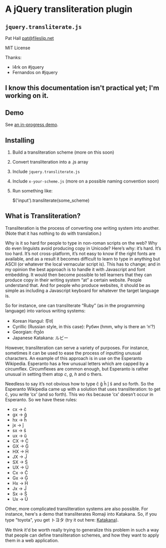 A jQuery transliteration plugin
===============================

`jquery.transliterate.js`
-------------------------

Pat Hall pat@fileslip.net

MIT License

Thanks:

* l4rk on #jquery 
* Fernandos on #jquery 

I know this documentation isn't practical yet; I'm working on it.
-----------------------------------------------------------------

Demo
----

See <a href="http://www.fileslip.net/projects/transliterate">an in-progress demo</a>.

Installing
----------

1. Build a transliteration scheme (more on this soon)
2. Convert transliteration into a .js array
3. Include `jquery.transliterate.js`
4. Include `x-your-scheme.js` (more on a possible naming convention soon)
5. Run something like: 

    $('input').transliterate(some_scheme)


What is Transliteration?
------------------------

Transliteration is the process of converting one writing system into another. (Note that it has nothing to do with translation.)

Why is it so hard for people to type in non-roman scripts on the web? Why do even linguists avoid producing copy in Unicode? Here’s why: it’s hard. It’s too hard. It’s not cross-platform, it’s not easy to know if the right fonts are available, and as a result it becomes difficult to learn to type in anything but ASCII (or whatever the local vernacular script is). This has to change; and in my opinion the best approach is to handle it with Javascript and font embedding. It would then become possible to tell learners that they can produce copy in their writing system “at” a certain website. People understand that. And for people who produce websites, it should be as simple as including a Javascript keyboard for whatever the target language is.

So for instance, one can transliterate  “Ruby” (as in the programming language) into various writing systems:

* Korean Hangul: 루비
* Cyrillic (Russian style, in this case): Рубин (hmm, why is there an ‘n’?)
* Georgian: რუბი
* Japanese Katakana: ルビー

However, transliteration can serve a variety of purposes. For instance, sometimes it can be used to ease the process of inputting unusual characters. An example of this approach is in use on the 
Esperanto Wikipedia. Esperanto has a few unusual letters which are capped by a circumflex. Circumflexes are common enough, but Esperanto is rather unusual in setting them atop _c_, _g_, _h_ and o
thers.

Needless to say it’s not obvious how to type ĉ ĝ ĥ ĵ ŝ and so forth. So the Esperanto Wikipedia came up with a solution that uses transliteration: to get ĉ, you write ‘cx’ (and so forth). This wo
rks because ‘cx’ doesn’t occur in Esperanto. So we have these rules:

* cx → ĉ
* gx → ĝ
* hx → ĥ
* jx → ĵ
* sx → ŝ
* ux → ŭ
* CX → Ĉ
* GX → Ĝ
* HX → Ĥ
* JX → Ĵ
* SX → Ŝ
* UX → Ŭ
* Cx → Ĉ
* Gx → Ĝ
* Hx → Ĥ
* Jx → Ĵ
* Sx → Ŝ
* Ux → Ŭ

Other, more complicated transliteration systems are also possible. For instance, here's a demo that transliterates Romaji into Katakana. So, if you type "toyota", you get トヨタ (try it out here: <a title="Katakana transliteration widget" href="http://ruphus.com/stash/katakana.html">Katakana</a>).

We think it'd be worth really trying to generalize this problem in such a way that people can define transliteration schemes, and how they want to apply them in a web application.
